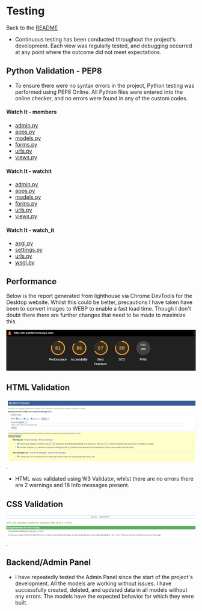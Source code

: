 # Testing
Back to the [README](README.md)

* Continuous testing has been conducted throughout the project's development. Each view was regularly tested, and debugging occurred at any point where the outcome did not meet expectations.

## Python Validation - PEP8
* To ensure there were no syntax errors in the project, Python testing was performed using PEP8 Online. All Python files were entered into the online checker, and no errors were found in any of the custom codes.

#### Watch It - members
* [admin.py](readmeassets/extras/members/admin.png)
* [apps.py](readmeassets/extras/members/apps.png)
* [models.py](readmeassets/extras/members/models.png)
* [forms.py](readmeassets/extras/members/forms.png)
* [urls.py](readmeassets/extras/members/urls.png)
* [views.py](readmeassets/extras/members/views.png)

#### Watch It - watchit
* [admin.py](readmeassets/extras/watchit/admin.png)
* [apps.py](readmeassets/extras/watchit/apps.png)
* [models.py](readmeassets/extras/watchit/models.png)
* [forms.py](readmeassets/extras/watchit/forms.png)
* [urls.py](readmeassets/extras/watchit/urls.png)
* [views.py](readmeassets/extras/watchit/views.png)

#### Watch It - watch_it
* [asgi.py](readmeassets/extras/watch_it/asgi.png)
* [settings.py](readmeassets/extras/watch_it/settings.png)
* [urls.py](readmeassets/extras/watch_it/urls.png)
* [wsgi.py](readmeassets/extras/watch_it/wsgi.png)

## Performance

Below is the report generated from lighthouse via Chrome DevTools for the Desktop website. Whilst this could be better, precautions I have taken have been to convert images to WEBP to enable a fast load time. Though I don't doubt there there are further changes that need to be made to maximize this.<br>

<img src="readmeassets/lightHousePerformance.png">

## HTML Validation
![HTML Validation Result](readmeassets/extras/validation/htmlValidation.png).
* HTML was validated using W3 Validator, whilst there are no errors there are 2 warnings and 18 Info messages present.

## CSS Validation
![CSS Validation Result](readmeassets/extras/validation/cssValidation.png).

## Backend/Admin Panel
* I have repeatedly tested the Admin Panel since the start of the project's development. All the models are working without issues. I have successfully created, deleted, and updated data in all models without any errors. The models have the expected behavior for which they were built.
